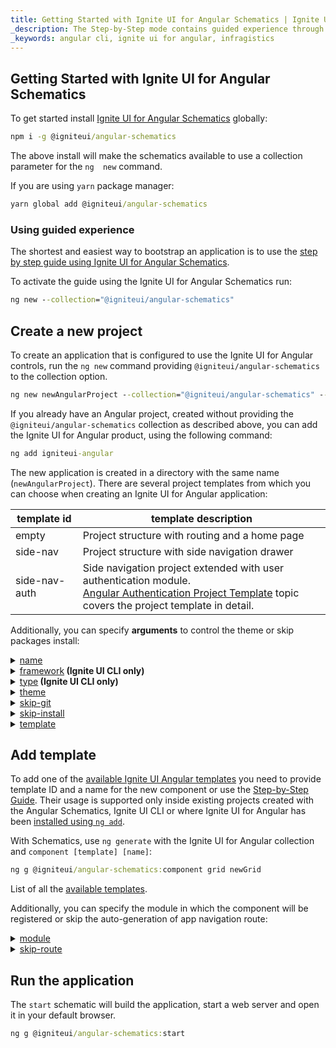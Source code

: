 ```yaml
---
title: Getting Started with Ignite UI for Angular Schematics | Ignite UI for Angular | Infragistics
_description: The Step-by-Step mode contains guided experience through the Ignite UI CLI options.
_keywords: angular cli, ignite ui for angular, infragistics
---
```


## Getting Started with Ignite UI for Angular Schematics
To get started install [Ignite UI for Angular Schematics](https://github.com/IgniteUI/igniteui-cli/tree/master/packages/ng-schematics) globally:

```cmd
npm i -g @igniteui/angular-schematics
```
The above install will make the schematics available to use a collection parameter for the `ng  new` command.

If you are using `yarn` package manager:

```cmd
yarn global add @igniteui/angular-schematics
```

### Using guided experience

The shortest and easiest way to bootstrap an application is to use the [step by step guide using Ignite UI for Angular Schematics](step-by-step-guide-using-angular-schematics.md). 

To activate the guide using the Ignite UI for Angular Schematics run:

```cmd
ng new --collection="@igniteui/angular-schematics"
```

## Create a new project

To create an application that is configured to use the Ignite UI for Angular controls, run the `ng new` command providing `@igniteui/angular-schematics` to the collection option.

```cmd
ng new newAngularProject --collection="@igniteui/angular-schematics" --template=side-nav
```

If you already have an Angular project, created without providing the `@igniteui/angular-schematics` collection as described above, you can add the Ignite UI for Angular product, using the following command:

```cmd
ng add igniteui-angular
```

The new application is created in a directory with the same name (`newAngularProject`). There are several project templates from which you can choose when creating an Ignite UI for Angular application:

| template id   | template description |
| ---           | ---                  |
| empty         | Project structure with routing and a home page |
| side-nav      | Project structure with side navigation drawer |
| side-nav-auth | Side navigation project extended with user authentication module. <br> [Angular Authentication Project Template](auth-template.md) topic covers the project template in detail. |

Additionally, you can specify **arguments** to control the theme or skip packages install:

<details>
  <summary><u>name</u></summary>
  <p>
    <code>name</code> (alias: <code>-n</code>)
  </p>
  <p>
    The name of the application. The application is created inside a directory with the same name.
  </p>
</details>

<details>
  <summary><u>framework</u><span align="right"><strong> (Ignite UI CLI only)</strong></span></summary>
  <p>
    <code>--framework</code> (alias: <code>-f</code>) <em>default value: "jquery"</em>
  </p>
  <p>
    Framework to setup project for. The supported frameworks are jQuery, Angular and React.
  </p>
</details>

<details>
  <summary><u>type</u><span align="right"><strong> (Ignite UI CLI only)</strong></span></summary>
  <p>
    <code>--type</code> (alias: <code>-t</code>)
  </p>
  <p>
    The available project types depend on the selected framework.
  </p>
</details>

<details>
  <summary><u>theme</u></summary>
  <p>
    <code>--theme</code> (alias: <code>-th</code>)
  </p>
  <p>
    Project theme (depends on project type).
  </p>
</details>

<details>
  <summary><u>skip-git</u></summary>
  <p>
    <code>--skip-git</code> (alias: <code>--sg</code>)
  </p>
  <p>
    When this option is used, the automatic repository initialization with Git will be skipped. If the option is omitted, then the global skip-git configuration property is used.
  </p>
</details>

<details>
  <summary><u>skip-install</u></summary>
  <p>
    <code>--skip-install</code> (alias: <code>--si</code>)
  </p>
  <p>
    The <code>new</code> command will install package dependencies on project creation. Passing this flag will skip the initial installation.
  </p>
</details>

<details>
  <summary markdown='span'><u>template</u></summary>
  <p>
    <code>--template</code>
  </p>
  <p>
    Use this option if there are different project templates for a specific framework type. 
    Currently this option is available only for Ignite UI for Angular igx-ts project types.</p>
</details>

## Add template

To add one of the [available Ignite UI Angular templates](component-templates.md) you need to provide template ID and a name for the new component or use the [Step-by-Step Guide](step-by-step-guide-using-cli.md#add-view). Their usage is supported only inside existing projects created with the Angular Schematics, Ignite UI CLI or where Ignite UI for Angular has been [installed using `ng add`](../getting-started.md#installing-ignite-ui-for-angular).

With Schematics, use `ng generate` with the Ignite UI for Angular collection and `component [template] [name]`:

```cmd
ng g @igniteui/angular-schematics:component grid newGrid
```
List of all the [available templates](component-templates.md).

Additionally, you can specify the module in which the component will be registered or skip the auto-generation of app navigation route:

<details>
  <summary><u>module</u></summary>
  <p>
    <code>--module</code> (alias: <code>-m</code>)
  </p>
  <p>
    <i>note: module argument is applicable only in Angular projects.</i>
  </p> 
  <p>
    Path to the module.ts file, relative to the /src/app/ folder, for the module where the new component should be registered:
  </p>
  <code>ng g @igniteui/angular-schematics:component combo newCombo --module=myModule/myModule.module.ts</code>
  <br>
</details>

<details>
  <summary><u>skip-route</u></summary>
  <p>
    <code>--skip-route</code> (alias: <code>-srk</code>)
  </p>
  <p>
    Don't auto-generate an app navigation route for the new component
  </p>
</details>

## Run the application

The `start` schematic will build the application, start a web server and open it in your default browser.

```cmd
ng g @igniteui/angular-schematics:start
```